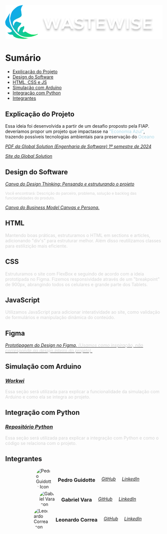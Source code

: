 ![WasteWise Logo](./assets/LogoWASTEWISE.svg)

<h1>Sumário</h1>
<ul>
<li class="nav_list_item"><a href="#explicacao_projeto">Explicação do Projeto</a></li>
<li class="nav_list_item"><a href="#design_software">Design do Software</a></li>
<li class="nav_list_item"><a href="#html_css_js">HTML, CSS e JS</a></li>
<li class="nav_list_item"><a href="#simulacao_arduino">Simulação com Arduino</a></li>
<li class="nav_list_item"><a href="#integraçao_python">Integração com Python</a></li>
<li class="nav_list_item"><a href="integrantes">Integrantes</a></li>
</ul>


<section id="explicacao_projeto">
    <article>
        <h2>Explicação do Projeto</h2>
        <p>Essa ideia foi desenvolvida a partir de um desafio proposto pela FIAP. deveríamos propor um projeto que impactasse na <span style="color: lightblue;">"Economia Azul"</span>, trazendo possíveis tecnologias ambientais para preservação do <span style="color: lightblue;">Oceano</span></p>
        <p><a href="./assets/GlobalSolution.pdf" style="font-style: italic;">PDF da Global Solution (Engenharia de Software) 1º semestre de 2024</a></p>
        <p style="font-style: italic;"><a href="https://www.fiap.com.br/graduacao/global-solution">Site da Global Solution</a></p>
    </article>
</section>

<section id="design_software">
    <article>
        <h2>Design do Software</h2>
        <p><a href="https://www.canva.com/design/DAGGi25fhZI/9Kf6AW6fKVvCW5Gfqh-0WQ/edit?utm_content=DAGGi25fhZI&utm_campaign=designshare&utm_medium=link2&utm_source=sharebutton" target="_blank" style="font-style: italic;">Canva do Design Thinking: Pensando e estruturando o projeto</a></p>
        <p style="font-size: 12px; color: lightgrey;">Você encontrará: Descrição do <i class="fas fa-users"></i>parceiro, <i class="fas fa-exclamation-triangle"></i> problema, <i class="fas fa-lightbulb"></i> solução e backlog das <i class="fas fa-cogs"></i>funcionalidades do produto.</p>
        <p><a href="https://www.canva.com/design/DAGGqL7yX_0/x6OzoOTHhAMoBxRh3UZ1vA/edit?utm_content=DAGGqL7yX_0&utm_campaign=designshare&utm_medium=link2&utm_source=sharebutton" target="_blank" style="font-style: italic;">Canva do Business Model Canvas e Persona.</a></p>
    </article>
</section>

<section id="html_css_js">
    <article>
        <h2>HTML <i class="fab fa-html5"></i></h2>
        <p style="color: lightgray;">Mantendo boas práticas, estruturamos o HTML em sections e articles, adicionando "div's" para estruturar melhor. Além disso reutilizamos classes para estilizição mais eficiente.</p>
        <h2>CSS <i class="fab fa-css3"></i></h2>
        <p style="color: lightgray;">Estruturamos o site com FlexBox e seguindo de acordo com a ideia prototipada no Figma. Fizemos responsividade através de um "breakpoint" de 900px, abrangindo todos os celulares e grande parte dos Tablets.</p>
        <h2>JavaScript <i class="fab fa-js"></i></h2>
        <p style="color: lightgray;">Utilizamos JavaScript para adicionar interatividade ao site, como validação de formulários e manipulação dinâmica do conteúdo.</p>
        <h2>Figma</h2>
        <a href="https://www.figma.com/design/YmQFY7CxyoDzbxsjOHhV1e/Front-End-GS?node-id=0-1&t=8Neam0E6htJpEc1N-0"
                aria-label="Design do Figma" target="_blank"><p style="font-style: italic;">Prototipagem do Design no Figma<i class="fa-brands fa-figma"></i>.<span style="color: lightgray"> (Usamos como inspiração, não corresponde ao design inteiro do projeto).</p></a>
    </article>
</section>

<section id="simulacao_arduino">
    <article>
        <h2>Simulação com Arduino</h2>
        <h3><a href="url.workwi" target="_blank" style="font-style: italic">Workwi <i class="fab fa-workwi"></i></a></h3>
        <p style="color: lightgray">Essa seção será utilizada para explicar a funcionalidade da simulação com Arduino e como ela se integra ao projeto.</p>
    </article>
</section>

<section id="integracao_python">
    <article>
        <h2>Integração com Python</h2>
        <h3><a href="https://github.com/seu-usuario/repositorio-python" target="_blank" style="font-style: italic">Repositório Python <i class="fab fa-python"></i></a></h3>
        <p style="color: lightgray">Essa seção será utilizada para explicar a integração com Python e como o código se relaciona com o projeto.</p>
    </article>
</section>

<section id="integrantes">
    <article>
        <h2>Integrantes</h2>
        <ul>    
            <li style="display:flex; align-items:center; justify-content:center; gap:20px;">
                <img src="https://avatars.githubusercontent.com/u/129889380?v=4" width="50px" style="border-radius:50px" alt="Pedro Guidotte Icon">
                <h3>Pedro Guidotte</h3>
                <a href="https://github.com/pedro-guidotte" target="_blank" style="font-style: italic">GitHub <i class="fab fa-github"></i></a>
                <a href="https://www.linkedin.com/in/pedro-guidotte/" target="_blank" style="font-style: italic">LinkedIn <i class="fab fa-linkedin"></i></a>
            </li>
            <li style="display:flex; align-items:center; justify-content:center; gap:20px;">
                <img src="https://avatars.githubusercontent.com/u/158540749?v=4)" width="50px" style="border-radius:50px" alt="Gabriel Vara Icon">
                <h3>Gabriel Vara</h3>
                <a href="https://github.com/gabrielvara" target="_blank" style="font-style: italic">GitHub <i class="fab fa-github"></i></a>
                <a href="https://www.linkedin.com/in/gabriel-vara" target="_blank" style="font-style: italic">LinkedIn <i class="fab fa-linkedin"></i></a>
            </li>
            <li style="display:flex; align-items:center; justify-content:center; gap:20px;">
                <img src="https://avatars.githubusercontent.com/u/158527393?v=4" width="50px" style="border-radius:50px" alt="Leonardo Correa Icon">
                <h3>Leonardo Correa</h3>
                <a href="https://github.com/leonardo-correa" target="_blank" style="font-style: italic">GitHub <i class="fab fa-github"></i></a>
                <a href="https://www.linkedin.com/in/leonardo-correa/" target="_blank" style="font-style: italic">LinkedIn <i class="fab fa-linkedin"></i></a>
            </li>
        </ul>
    </article>
</section>
